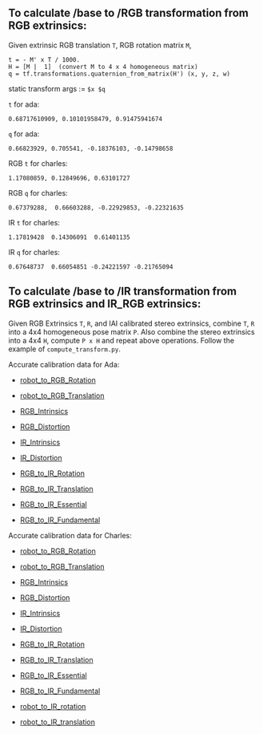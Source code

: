 ## To calculate /base to /RGB transformation from RGB extrinsics:

Given extrinsic RGB translation `T`, RGB rotation matrix `M`, 
```
t = - M' x T / 1000.
H = [M |  1]  (convert M to 4 x 4 homogeneous matrix) 
q = tf.transformations.quaternion_from_matrix(H') (x, y, z, w)
```

static transform args := `$x $q`

`t` for ada:
```
0.68717610909, 0.10101958479, 0.91475941674
```
`q` for ada:
```
0.66823929, 0.705541, -0.18376103, -0.14798658
```


RGB `t` for charles:
```
1.17080859, 0.12849696, 0.63101727
```
RGB `q` for charles:
```
0.67379288,  0.66603288, -0.22929853, -0.22321635
```
IR `t` for charles:
```
1.17819428  0.14306091  0.61401135
```
IR `q` for charles:
```
0.67648737  0.66054851 -0.24221597 -0.21765094
```

## To calculate /base to /IR transformation from RGB extrinsics and IR_RGB extrinsics:

Given RGB Extrinsics `T`, `R`, and IAI calibrated stereo extrinsics, combine `T`, `R` into a 4x4 homogeneous pose matrix `P`. Also combine the stereo extrinsics into a 4x4 `H`, compute `P x H` and repeat above operations. Follow the example of `compute_transform.py`.


Accurate calibration data for Ada:

* [robot_to_RGB_Rotation](https://www.dropbox.com/s/0d2xurmqbgyqytz/KinectTracker_rotation.p?dl=0)

* [robot_to_RGB_Translation](https://www.dropbox.com/s/7md2esnan44h2cg/KinectTracker_translation.p?dl=0)

* [RGB_Intrinsics](https://www.dropbox.com/s/iga6aa42tuioohc/intrinsics.p?dl=0)

* [RGB_Distortion](https://www.dropbox.com/s/au0n6stpv6gubyl/distortion.p?dl=0)

* [IR_Intrinsics](https://www.dropbox.com/s/xpoodfv35xdk245/IR_intrinsics.p?dl=0)

* [IR_Distortion](https://www.dropbox.com/s/mj0dtvvb06j1c94/IR_distortion.p?dl=0)

* [RGB_to_IR_Rotation](https://www.dropbox.com/s/6qzsyhy8ribgsmq/IR_RGB_rotation.p?dl=0)

* [RGB_to_IR_Translation](https://www.dropbox.com/s/7324szb7w5d5mn6/IR_RGB_translation.p?dl=0)

* [RGB_to_IR_Essential](https://www.dropbox.com/s/jzl8rz1rprqu9gg/IR_RGB_essential.p?dl=0)

* [RGB_to_IR_Fundamental](https://www.dropbox.com/s/zzgir30fooeu232/IR_RGB_fundamental.p?dl=0)



Accurate calibration data for Charles:

* [robot_to_RGB_Rotation](https://www.dropbox.com/s/zjp3gk1pgy2hwdg/KinectCalibrator_rotation.p?dl=0)

* [robot_to_RGB_Translation](https://www.dropbox.com/s/3ooayrmrad47uov/KinectCalibrator_translation.p?dl=0)

* [RGB_Intrinsics](https://www.dropbox.com/s/synzq0t4s41z5v3/RGB_intrinsics.p?dl=0)

* [RGB_Distortion](https://www.dropbox.com/s/8amzijvzg1slvpw/RGB_distortion.p?dl=0)

* [IR_Intrinsics](https://www.dropbox.com/s/ddkpf39xl4450u2/IR_intrinsics.p?dl=0)

* [IR_Distortion](https://www.dropbox.com/s/98wbwukynmyc4mf/IR_distortion.p?dl=0)

* [RGB_to_IR_Rotation](https://www.dropbox.com/s/nw408egw0ukdij8/IR_RGB_rotation.p?dl=0)

* [RGB_to_IR_Translation](https://www.dropbox.com/s/880ugumwckj1pff/IR_RGB_translation.p?dl=0)

* [RGB_to_IR_Essential](https://www.dropbox.com/s/a3dio9mflh66ozl/IR_RGB_essential.p?dl=0)

* [RGB_to_IR_Fundamental](https://www.dropbox.com/s/t5qp7h664rd6c19/IR_RGB_fundamental.p?dl=0)

* [robot_to_IR_rotation](https://www.dropbox.com/s/zocridk90c0ak5r/robot_IR_rotation.p?dl=0)

* [robot_to_IR_translation](https://www.dropbox.com/s/coc2khn481l6jcu/robot_IR_translation.p?dl=0)
